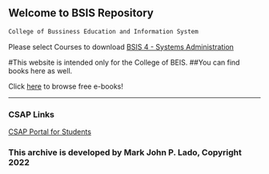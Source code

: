 ## Welcome to BSIS Repository
```markdown
College of Bussiness Education and Information System

```


Please select Courses to download
[BSIS 4 - Systems Administration](https://drive.google.com/file/d/1L1JTuo6CrsOQhmQTHgwnmid7W5CWroYT/view?usp=sharing) 



#This website is intended only for the College of BEIS.
##You can find books here as well. 

Click [here](https://www.pdfdrive.com) to browse free e-books!


*******************************
### CSAP Links

[CSAP Portal for Students](https://portal.csap.edu.ph/aims/students)



### This archive is developed by Mark John P. Lado, Copyright 2022

